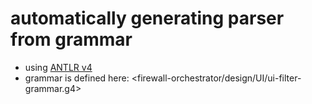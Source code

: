 # automatically generating parser from grammar

- using [ANTLR v4](https://www.antlr.org/download.html)
- grammar is defined here: <firewall-orchestrator/design/UI/ui-filter-grammar.g4>
